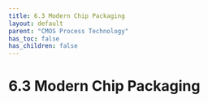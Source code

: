```yaml
---
title: 6.3 Modern Chip Packaging
layout: default
parent: "CMOS Process Technology"
has_toc: false
has_children: false
---
```


# 6.3 Modern Chip Packaging